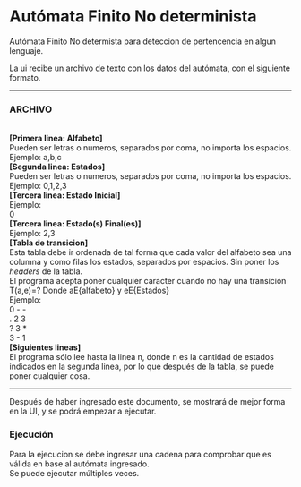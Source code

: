 # Autómata Finito No determinista
Autómata Finito No determista para deteccion de pertencencia en algun lenguaje.

La ui recibe un archivo de texto con los datos del autómata, con el siguiente formato.

<hr>
<p><h3>ARCHIVO</h3><br>
<strong>[Primera linea: Alfabeto]</strong> <br>
  Pueden ser letras o numeros, separados por coma, no importa los espacios. Ejemplo: a,b,c <br>
<strong>[Segunda linea: Estados] </strong><br>
  Pueden ser letras o numeros, separados por coma, no importa los espacios. Ejemplo: 0,1,2,3 <br>
<strong>[Tercera linea: Estado Inicial] </strong><br>
  Ejemplo: <br>
  0 <br>
<strong>[Tercera linea: Estado(s) Final(es)] </strong><br>
  Ejemplo: 2,3 <br>
<strong>[Tabla de transicion] </strong><br>
  Esta tabla debe ir ordenada de tal forma que cada valor del alfabeto sea una columna y como filas los estados, separados por espacios. Sin poner los <i>headers</i> de la tabla. <br>
  El programa acepta poner cualquier caracter cuando no hay una transición T(a,e)=? Donde aE{alfabeto} y eE{Estados} <br>
  Ejemplo: <br>
  0 - - <br>
  . 2 3 <br>
  ? 3 * <br>
  3 - 1 <br>
<strong>[Siguientes lineas] </strong><br>
  El programa sólo lee hasta la linea n, donde n es la cantidad de estados indicados en la segunda linea, por lo que después de la tabla, se puede poner cualquier cosa. </p>
<hr>

Después  de haber ingresado este documento, se mostrará de mejor forma en la UI, y se podrá empezar a ejecutar. 
<h3>Ejecución</h3>
Para la ejecucion se debe ingresar una cadena para comprobar que es válida en base al autómata ingresado. <br>
Se puede ejecutar múltiples veces. <br>
  
